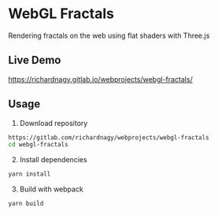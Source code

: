 # WebGL Fractals

Rendering fractals on the web using flat shaders with Three.js

## Live Demo

https://richardnagy.gitlab.io/webprojects/webgl-fractals/

## Usage

1. Download repository

```bash
https://gitlab.com/richardnagy/webprojects/webgl-fractals
cd webgl-fractals
```

2. Install dependencies

```bash
yarn install
```

3. Build with webpack

```bash
yarn build
```